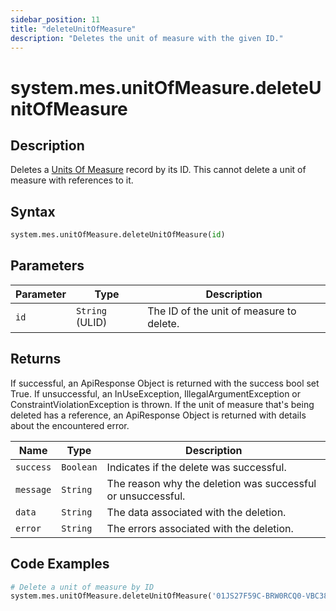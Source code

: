 ```yaml
---
sidebar_position: 11
title: "deleteUnitOfMeasure"
description: "Deletes the unit of measure with the given ID."
---
```


# system.mes.unitOfMeasure.deleteUnitOfMeasure

## Description

Deletes a [Units Of Measure](../../data-model/utility-models/unit-of-measure-model/unit-of-measure) record by its ID.
This cannot delete a unit of measure with references to it.

## Syntax

```python
system.mes.unitOfMeasure.deleteUnitOfMeasure(id)
```

## Parameters

| Parameter | Type            | Description                              |
| --------- | --------------- | ---------------------------------------- |
| `id`      | `String` (ULID) | The ID of the unit of measure to delete. |

## Returns

If successful, an ApiResponse Object is returned with the success bool set True. If unsuccessful, an InUseException, IllegalArgumentException or ConstraintViolationException is thrown.
If the unit of measure that's being deleted has a reference, an ApiResponse Object is returned with details about the encountered error.

| Name      | Type      | Description                                                 |
| --------- | --------- | ----------------------------------------------------------- |
| `success` | `Boolean` | Indicates if the delete was successful.                     |
| `message` | `String`  | The reason why the deletion was successful or unsuccessful. |
| `data`    | `String`  | The data associated with the deletion.                      |
| `error`   | `String`  | The errors associated with the deletion.                    |

## Code Examples

```python
# Delete a unit of measure by ID
system.mes.unitOfMeasure.deleteUnitOfMeasure('01JS27F59C-BRW0RCQ0-VBC38S4K')
```
